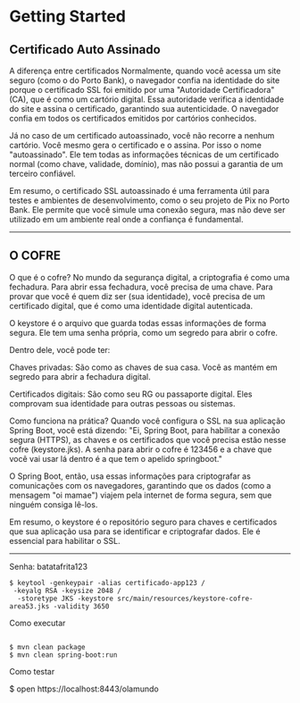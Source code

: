 # Getting Started

## Certificado Auto Assinado

A diferença entre certificados
Normalmente, quando você acessa um site seguro (como o do Porto Bank), o navegador confia na identidade do site porque o certificado SSL foi emitido por uma "Autoridade Certificadora" (CA), que é como um cartório digital. Essa autoridade verifica a identidade do site e assina o certificado, garantindo sua autenticidade. O navegador confia em todos os certificados emitidos por cartórios conhecidos.

Já no caso de um certificado autoassinado, você não recorre a nenhum cartório. Você mesmo gera o certificado e o assina. Por isso o nome "autoassinado". Ele tem todas as informações técnicas de um certificado normal (como chave, validade, domínio), mas não possui a garantia de um terceiro confiável.

Em resumo, o certificado SSL autoassinado é uma ferramenta útil para testes e ambientes de desenvolvimento, como o seu projeto de Pix no Porto Bank. Ele permite que você simule uma conexão segura, mas não deve ser utilizado em um ambiente real onde a confiança é fundamental.

---

## O COFRE

O que é o cofre?
No mundo da segurança digital, a criptografia é como uma fechadura. Para abrir essa fechadura, você precisa de uma chave. Para provar que você é quem diz ser (sua identidade), você precisa de um certificado digital, que é como uma identidade digital autenticada.

O keystore é o arquivo que guarda todas essas informações de forma segura. Ele tem uma senha própria, como um segredo para abrir o cofre.

Dentro dele, você pode ter:

Chaves privadas: São como as chaves de sua casa. Você as mantém em segredo para abrir a fechadura digital.

Certificados digitais: São como seu RG ou passaporte digital. Eles comprovam sua identidade para outras pessoas ou sistemas.

Como funciona na prática?
Quando você configura o SSL na sua aplicação Spring Boot, você está dizendo: "Ei, Spring Boot, para habilitar a conexão segura (HTTPS), as chaves e os certificados que você precisa estão nesse cofre (keystore.jks). A senha para abrir o cofre é 123456 e a chave que você vai usar lá dentro é a que tem o apelido springboot."

O Spring Boot, então, usa essas informações para criptografar as comunicações com os navegadores, garantindo que os dados (como a mensagem "oi mamae") viajem pela internet de forma segura, sem que ninguém consiga lê-los.

Em resumo, o keystore é o repositório seguro para chaves e certificados que sua aplicação usa para se identificar e criptografar dados. Ele é essencial para habilitar o SSL.

---
Senha: batatafrita123

```
$ keytool -genkeypair -alias certificado-app123 /
 -keyalg RSA -keysize 2048 /
  -storetype JKS -keystore src/main/resources/keystore-cofre-area53.jks -validity 3650
```

Como executar
```

$ mvn clean package
$ mvn clean spring-boot:run  
```


Como testar

$ open https://localhost:8443/olamundo


